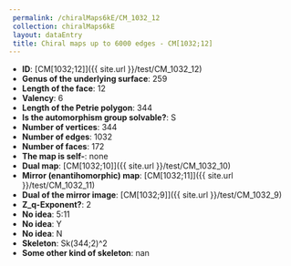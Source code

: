 ```yaml
--- 
 permalink: /chiralMaps6kE/CM_1032_12 
 collection: chiralMaps6kE
 layout: dataEntry
 title: Chiral maps up to 6000 edges - CM[1032;12]
---
```


- **ID**: [CM[1032;12]]({{ site.url }}/test/CM_1032_12)
- **Genus of the underlying surface**: 259
- **Length of the face**: 12
- **Valency**: 6
- **Length of the Petrie polygon**: 344
- **Is the automorphism group solvable?**: S
- **Number of vertices**: 344
- **Number of edges**: 1032
- **Number of faces**: 172
- **The map is self-**: none
- **Dual map**: [CM[1032;10]]({{ site.url }}/test/CM_1032_10)
- **Mirror (enantihomorphic) map**: [CM[1032;11]]({{ site.url }}/test/CM_1032_11)
- **Dual of the mirror image**: [CM[1032;9]]({{ site.url }}/test/CM_1032_9)
- **Z_q-Exponent?**: 2
- **No idea**:  5:11
- **No idea**: Y
- **No idea**: N
- **Skeleton**: Sk(344;2)^2
- **Some other kind of skeleton**: nan
